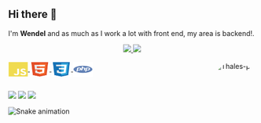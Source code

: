 ## Hi there 👋
I'm **Wendel** and as much as I work a lot with front end, my area is backend!.

<div align="center">
  <a href="https://github.com/thaleswe">
  <img height="180em" src="https://github-readme-stats.vercel.app/api?username=thaleswe&show_icons=true&theme=dracula&include_all_commits=true&count_private=true"/>
  <img height="180em" src="https://github-readme-stats.vercel.app/api/top-langs/?username=thaleswe&layout=compact&langs_count=7&theme=dracula"/>
</div>
<div style="display: inline_block"><br>
  <img align="center" alt="Thales-Js" height="30" width="40" src="https://raw.githubusercontent.com/devicons/devicon/master/icons/javascript/javascript-plain.svg">
  <img align="center" alt="Thales-HTML" height="30" width="40" src="https://raw.githubusercontent.com/devicons/devicon/master/icons/html5/html5-original.svg">
  <img align="center" alt="Thales-CSS" height="30" width="40" src="https://raw.githubusercontent.com/devicons/devicon/master/icons/css3/css3-original.svg">
    <img align="center" alt="Thales-Ts" height="30" width="40" src="https://raw.githubusercontent.com/devicons/devicon/master/icons/php/php-plain.svg">
  <img align="right" alt="Thales-pic" height="150" style="border-radius:50px;" src="https://share-cdn.picrew.me/shareImg/org/202201/338224_YGENfr3e.png?width=676&height=676">
</div>
  
  ##
 
<div> 
  <a href="https://instagram.com/sigleane" target="_blank"><img src="https://img.shields.io/badge/-Instagram-%23E4405F?style=for-the-badge&logo=instagram&logoColor=white" target="_blank"></a>
  <a href = "mailto:thaleswndl@gmail.com"><img src="https://img.shields.io/badge/-Gmail-%23333?style=for-the-badge&logo=gmail&logoColor=white" target="_blank"></a>
  <a href="https://www.linkedin.com/in/thales-wendel-b0a203229?lipi=urn%3Ali%3Apage%3Ad_flagship3_profile_view_base_contact_details%3BqIxP194fTrmwKxufm3gCkg%3D%3D" target="_blank"><img src="https://img.shields.io/badge/-LinkedIn-%230077B5?style=for-the-badge&logo=linkedin&logoColor=white" target="_blank"></a> 
 
  ![Snake animation](https://github.com/thaleswe/thaleswe/blob/output/github-contribution-grid-snake.svg)
 
</div>
